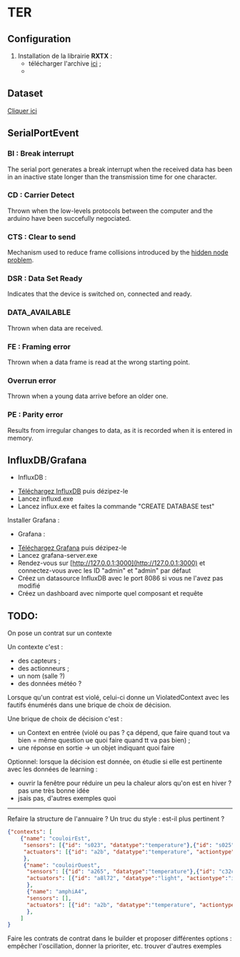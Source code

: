 # TER

## Configuration

1. Installation de la librairie __RXTX__ :
    * télécharger l'archive [ici](http://fizzed.com/oss/rxtx-for-java) ;
    *

## Dataset ##
[Cliquer ici](https://public.opendatasoft.com/explore/dataset/donnees-synop-essentielles-omm/export/?q=nice)

## SerialPortEvent ##

### BI : Break interrupt ###
The serial port generates a break interrupt when the received data has been in an inactive state longer than the transmission time for one character.

### CD : Carrier Detect ###
Thrown when the low-levels protocols between the computer and the arduino have been succefully negociated.

### CTS : Clear to send ###
Mechanism used to reduce frame collisions introduced by the [hidden node problem](https://en.wikipedia.org/wiki/Hidden_node_problem).

### DSR : Data Set Ready ###
Indicates that the device is switched on, connected and ready.

### DATA_AVAILABLE ###
Thrown when data are received.

### FE : Framing error ###
Thrown when a data frame is read at the wrong starting point.

### Overrun error ###
Thrown when a young data arrive before an older one.

### PE : Parity error ###
Results from irregular changes to data, as it is recorded when it is entered in memory.

## InfluxDB/Grafana ##
* InfluxDB :
- [Téléchargez InfluxDB](https://portal.influxdata.com/downloads) puis dézipez-le
- Lancez influxd.exe
- Lancez influx.exe et faites la commande "CREATE DATABASE test"

Installer Grafana :
* Grafana :
- [Téléchargez Grafana](https://grafana.com/grafana/download) puis dézipez-le
- Lancez grafana-server.exe
- Rendez-vous sur [http://127.0.0.1:3000](http://127.0.0.1:3000) et connectez-vous avec les ID "admin" et "admin" par défaut
- Créez un datasource InfluxDB avec le port 8086 si vous ne l'avez pas modifié
- Créez un dashboard avec nimporte quel composant et requête

## TODO:

On pose un contrat sur un contexte

Un contexte c'est :
* des capteurs ;
* des actionneurs ;
* un nom (salle ?)
* des données météo ?

Lorsque qu'un contrat est violé, celui-ci donne un ViolatedContext avec les fautifs énumérés dans une brique de choix de décision.

Une brique de choix de décision c'est :
* un Context en entrée (violé ou pas ? ça dépend, que faire quand tout va bien = même question ue quoi faire quand tt va pas bien) ;
* une réponse en sortie -> un objet indiquant quoi faire

Optionnel:
lorsque la décision est donnée, on étudie si elle est pertinente avec les données de learning :
* ouvrir la fenêtre pour réduire un peu la chaleur alors qu'on est en hiver ? pas une très bonne idée
* jsais pas, d'autres exemples quoi

-------------------------------------------

Refaire la structure de l'annuaire ?
Un truc du style : est-il plus pertinent ?
```json
{"contexts": [
    {"name": "couloirEst",
     "sensors": [{"id": "s023", "datatype":"temperature"},{"id": "s025", "datatype":"light"},...],
     "actuators": [{"id": "a2b", "datatype":"temperature", "actiontype":"increases"},{"id": "a8l7", "datatype":"light", "actiontype":"increases"},...]
     },
     {"name": "couloirOuest",
      "sensors": [{"id": "a265", "datatype":"temperature"},{"id": "c32c", "datatype":"temperature"},...],
      "actuators": [{"id": "a8l72", "datatype":"light", "actiontype":"increases"},...]
      },
      {"name": "amphiA4",
      "sensors": [],
      "actuators": [{"id": "a2b", "datatype":"temperature", "actiontype":"decreases"},{"id": "a8l7", "datatype":"light", "actiontype":"decreases"},...]
      },
    ]
}
```

Faire les contrats de contrat dans le builder et proposer différentes options : empêcher l'oscillation, donner la prioriter, etc. trouver d'autres exemples
